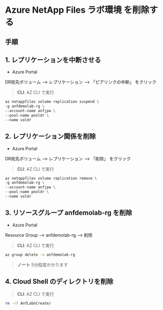 # Azure NetApp Files ラボ環境 を削除する

## 手順

## 1. レプリケーションを中断させる

* Azure Portal

DR宛先ボリューム --> レプリケーション --> 「ピアリンクの中断」 をクリック

> **CLI**:  AZ CLI で実行

  ```bash
  az netappfiles volume replication suspend \
  -g anfdemolab-rg \
  --account-name anfjpw \
  --pool-name pooldr \
  --name voldr
  ```

## 2. レプリケーション関係を削除

* Azure Portal

DR宛先ボリューム --> レプリケーション --> 「削除」 をクリック

> **CLI**:  AZ CLI で実行

  ```bash
  az netappfiles volume replication remove \
  -g anfdemolab-rg \
  --account-name anfjpw \
  --pool-name pooldr \
  --name voldr
  ```

## 3. リソースグループ anfdemolab-rg を削除

* Azure Portal

Resource Group --> anfdemolab-rg --> 削除

> **CLI**:  AZ CLI で実行

  ```bash
  az group delete -n anfdemolab-rg
  ```

> **ノート**  5分程度かかります

## 4. Cloud Shell のディレクトリを削除

> **CLI**:  AZ CLI で実行

  ```bash
  rm -rf AnfLaboCreate/
  ```
